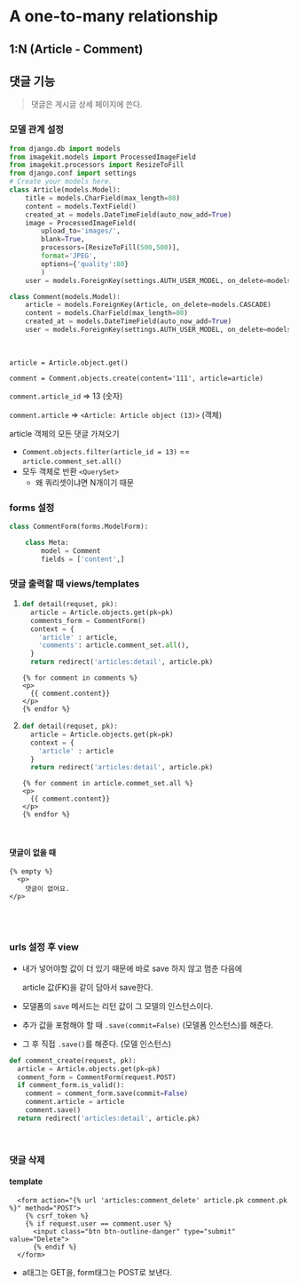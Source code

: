 # A one-to-many relationship

## 1:N (Article - Comment) 

## 댓글 기능

> 댓글은 게시글 상세 페이지에 쓴다.

### 모델 관계 설정

```python
from django.db import models
from imagekit.models import ProcessedImageField
from imagekit.processors import ResizeToFill
from django.conf import settings
# Create your models here.
class Article(models.Model):
    title = models.CharField(max_length=80)
    content = models.TextField()
    created_at = models.DateTimeField(auto_now_add=True)
    image = ProcessedImageField(
        upload_to='images/', 
        blank=True, 
        processors=[ResizeToFill(500,500)], 
        format='JPEG',
        options={'quality':80}
        )
    user = models.ForeignKey(settings.AUTH_USER_MODEL, on_delete=models.CASCADE)

class Comment(models.Model):
    article = models.ForeignKey(Article, on_delete=models.CASCADE)
    content = models.CharField(max_length=80)
    created_at = models.DateTimeField(auto_now_add=True)
    user = models.ForeignKey(settings.AUTH_USER_MODEL, on_delete=models.CASCADE)
```

<br>

`article = Article.object.get()`

`comment = Comment.objects.create(content='111', article=article)`

`comment.article_id` => 13 (숫자)

`comment.article` => `<Article: Article object (13)>` (객체)

article 객체의 모든 댓글 가져오기

- `Comment.objects.filter(article_id = 13)` == `article.comment_set.all()`
- 모두 객체로 반환 `<QuerySet>`
  - 왜 쿼리셋이냐면 N개이기 때문

### forms 설정

```python
class CommentForm(forms.ModelForm):

    class Meta:
        model = Comment
        fields = ['content',]
```

### 댓글 출력할 때 views/templates

1. ```python
   def detail(requset, pk):
     article = Article.objects.get(pk=pk)
     comments_form = CommentForm()
     context = {
       'article' : article,
       'comments': article.comment_set.all(),
     }
     return redirect('articles:detail', article.pk)
   ```

   ```django
   {% for comment in comments %}
   <p>
     {{ comment.content}}
   </p>
   {% endfor %}
   ```

2. ```python
   def detail(requset, pk):
     article = Article.objects.get(pk=pk)
     context = {
       'article' : article
     }
     return redirect('articles:detail', article.pk)
   ```

   ```django
   {% for comment in article.commet_set.all %}
   <p>
     {{ comment.content}}
   </p>
   {% endfor %}
   ```

<br>

#### 댓글이 없을 때

```django
{% empty %}
  <p>
    댓글이 없어요.
</p>
```

<br>

<br>

### urls 설정 후 view

- 내가 넣어야할 값이 더 있기 때문에 바로 save 하지 않고 멈춘 다음에

  article 값(FK)을 같이 담아서 save한다.

- 모델폼의 `save` 메서드는 리턴 값이 그 모델의 인스턴스이다.
- 추가 값을 포함해야 할 때 `.save(commit=False)` (모델폼 인스턴스)를 해준다.
- 그 후 직접 `.save()`를 해준다. (모델 인스턴스)

```python
def comment_create(request, pk):
  article = Article.objects.get(pk=pk)
  comment_form = CommentForm(request.POST)
  if comment_form.is_valid():
    comment = comment_form.save(commit=False)
    comment.article = article
    comment.save()
  return redirect('articles:detail', article.pk)
```

<br>

### 댓글 삭제

#### template

```django
  <form action="{% url 'articles:comment_delete' article.pk comment.pk %}" method="POST"> 
    {% csrf_token %}
    {% if request.user == comment.user %}
      <input class="btn btn-outline-danger" type="submit" value="Delete">
      {% endif %}
  </form>
```

- a태그는 GET을, form태그는 POST로 보낸다.